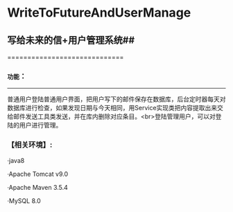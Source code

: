 # WriteToFutureAndUserManage
## 写给未来的信+用户管理系统##
=============================

### `功能`：

------------------------

普通用户登陆普通用户界面，把用户写下的邮件保存在数据库，后台定时器每天对数据库进行检查，如果发现日期与今天相同，用Service实现类把内容提取出来交给邮件发送工具类发送，并在库内删除对应条目。\<br>登陆管理用户，可以对登陆的用户进行管理。

 

### 【相关环境】:

·java8

·Apache Tomcat v9.0

·Apache Maven 3.5.4

·MySQL 8.0
